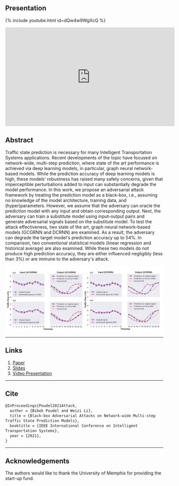 ## Presentation
{% include youtube.html id=dQw4w9WgXcQ %}
<iframe width="540" height="315" src="https://www.youtube.com/embed/{{ 9UMxZofMNbA }}" frameborder="0" allow="accelerometer; autoplay; encrypted-media; gyroscope; picture-in-picture" allowfullscreen></iframe>

## Abstract
Traffic state prediction is necessary for many Intelligent Transportation Systems applications. Recent developments of the topic have focused on network-wide, multi-step prediction, where state of the art performance is achieved via deep learning models, in particular, graph neural network-based models. While the prediction accuracy of deep learning models is high, these models' robustness has raised many safety concerns, given that imperceptible perturbations added to input can substantially degrade the model performance. In this work, we propose an adversarial attack framework by treating the prediction model as a black-box, i.e., assuming no knowledge of the model architecture, training data, and (hyper)parameters. However, we assume that the adversary can oracle the prediction model with any input and obtain corresponding output. Next, the adversary can train a substitute model using input-output pairs and generate adversarial signals based on the substitute model. To test the attack effectiveness, two state of the art, graph neural network-based models (GCGRNN and DCRNN) are examined. As a result, the adversary can degrade the target model's prediction accuracy up to 54%. In comparison, two conventional statistical models (linear regression and historical average) are also examined. While these two models do not produce high prediction accuracy, they are either influenced negligibly (less than 3%) or are immune to the adversary's attack.

![](hero.png)

-------
## Links
1. [Paper](https://arxiv.org/abs/2110.08712)
2. [Slides](https://github.com/stars-cs/black_box_traffic/blob/gh-pages/Black%20Box%20Adversarial%20Attacks.pdf)
3. [Video Presentation](https://github.com/stars-cs/black_box_traffic/blob/gh-pages/Black%20Box%20Adversarial%20Attacks.pdf)

-------
## Cite

```
@InProceedings{Poudel2021Attack,
  author = {Bibek Poudel and Weizi Li},
  title = {Black-box Adversarial Attacks on Network-wide Multi-step Traffic State Prediction Models},
  booktitle = {IEEE International Conference on Intelligent Transportation Systems},
  year = {2021},
}
```
-------
## Acknowledgements
The authors would like to thank the University of Memphis for providing the start-up fund.
